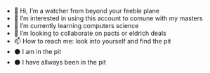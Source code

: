 - 👋 Hi, I’m a watcher from beyond your feeble plane
- 👀 I’m interested in using this account to comune with my masters
- 🌱 I’m currently learning computers science
- 💞️ I’m looking to collaborate on pacts or eldrich deals
- 📫 How to reach me: look into yourself and find the pit
- ⚫ I am in the pit
- ⚫ I have allways been in the pit

<!---
EmmaSaleThrowaway/EmmaSaleThrowaway is a ✨ special ✨ repository because its `README.md` (this file) appears on your GitHub profile.
You can click the Preview link to take a look at your changes.
--->
